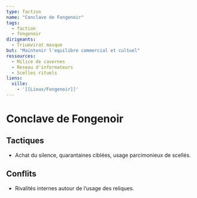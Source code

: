 ```yaml
---
type: faction
name: "Conclave de Fongenoir"
tags:
  - faction
  - fongenoir
dirigeants:
  - Triumvirat masque
but: "Maintenir l'equilibre commercial et cultuel"
ressources:
  - Milice de cavernes
  - Reseau d'informateurs
  - Scelles rituels
liens:
  ville:
    - '[[Lieux/Fongenoir]]'
---
```


# Conclave de Fongenoir

## Tactiques
- Achat du silence, quarantaines ciblées, usage parcimonieux de scellés.

## Conflits
- Rivalités internes autour de l’usage des reliques.
